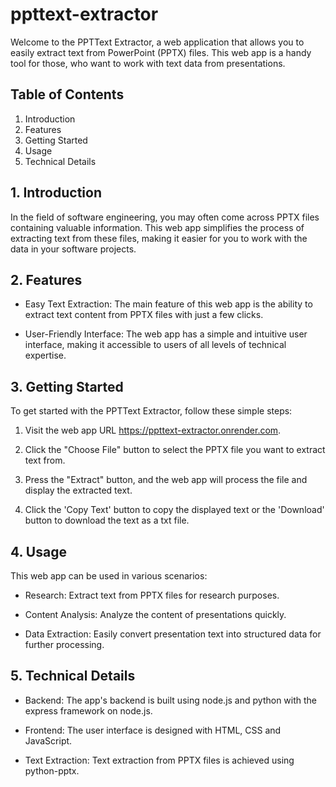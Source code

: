 # ppttext-extractor
Welcome to the PPTText Extractor, a web application that allows you to easily extract text from PowerPoint (PPTX) files. This web app is a handy tool for those, who want to work with text data from presentations.

## Table of Contents
1. Introduction
2. Features
3. Getting Started
4. Usage
5. Technical Details

## 1. Introduction
In the field of software engineering, you may often come across PPTX files containing valuable information. This web app simplifies the process of extracting text from these files, making it easier for you to work with the data in your software projects.

## 2. Features
* Easy Text Extraction: The main feature of this web app is the ability to extract text content from PPTX files with just a few clicks.

* User-Friendly Interface: The web app has a simple and intuitive user interface, making it accessible to users of all levels of technical expertise.

## 3. Getting Started
To get started with the PPTText Extractor, follow these simple steps:

1. Visit the web app URL https://ppttext-extractor.onrender.com.

2. Click the "Choose File" button to select the PPTX file you want to extract text from.

3. Press the "Extract" button, and the web app will process the file and display the extracted text.

4. Click the 'Copy Text' button to copy the displayed text or the 'Download' button to download the text as a txt file.

## 4. Usage
This web app can be used in various scenarios:

* Research: Extract text from PPTX files for research purposes.

* Content Analysis: Analyze the content of presentations quickly.

* Data Extraction: Easily convert presentation text into structured data for further processing.

## 5. Technical Details
* Backend: The app's backend is built using node.js and python with the express framework on node.js.

* Frontend: The user interface is designed with HTML, CSS and JavaScript.

* Text Extraction: Text extraction from PPTX files is achieved using python-pptx.
